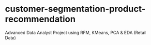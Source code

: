 # customer-segmentation-product-recommendation
Advanced Data Analyst Project using RFM, KMeans, PCA &amp; EDA (Retail Data)
